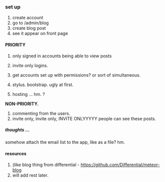 ### set up 
1. create account
2. go to /admin/blog
3. create blog post
4. see it appear on front page 

#### PRIORITY
1. only signed in accounts being able to view posts 
2. invite only logins.

3. get accounts set up with permissions? or sort of simultaneous. 

3. stylus. bootstrap. ugly at first.

4. hosting ... hm. ? 

**NON-PRIORITY.**
1. commenting from the users. 
2. invite only, invite only, INVITE ONLYYYYY people can see these posts. 

##### thoughts ... 
somehow attach the email list to the app, like as a file? hm. 

#### resources
1. (like blog thing from differential - https://github.com/Differential/meteor-blog
2. will add rest later. 
